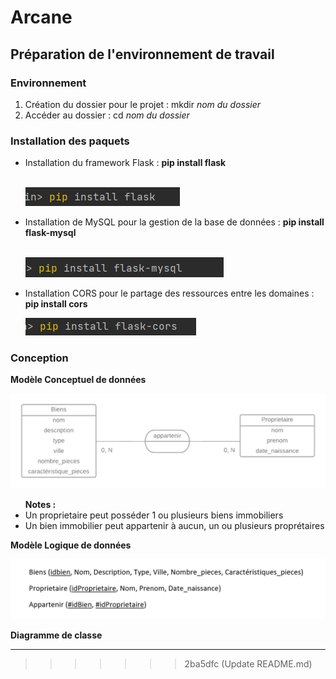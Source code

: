 # Arcane
## Préparation de l'environnement de travail
### Environnement
<ol> 
  <li> Création du dossier pour le projet : mkdir  <i> nom du dossier </i> </li>
  <li> Accéder au dossier : cd  <i> nom du dossier </i> </li>
</ol>

### Installation des paquets 
<ul> 
  <li> Installation du framework Flask : <b> pip install flask </b> </li> </br>
  
  ![plot](./images/a1.png)
  
  <li> Installation de MySQL pour la gestion de la base de données : <b> pip install flask-mysql </b> </li> </br>
  
   ![plot](./images/a2.png)
  
  <li> Installation CORS pour le partage des ressources entre les domaines : <b> pip install cors </b> </li>
  
   ![plot](./images/a3.png)
  
</ul>

### Conception 
<b> Modèle Conceptuel de données </b>

![plot](./images/mcd.png)

<section> 
  <ul><b> Notes :  </b>
    <li> Un proprietaire peut posséder 1 ou plusieurs biens immobiliers </li>
    <li> Un bien immobilier peut appartenir à aucun, un ou plusieurs proprétaires </li>
  </ul>
</section>

<b> Modèle Logique de données </b>

![plot](./images/mld.png)

<b> Diagramme de classe </b>
*****
>>>>>>> 2ba5dfc (Update README.md)
